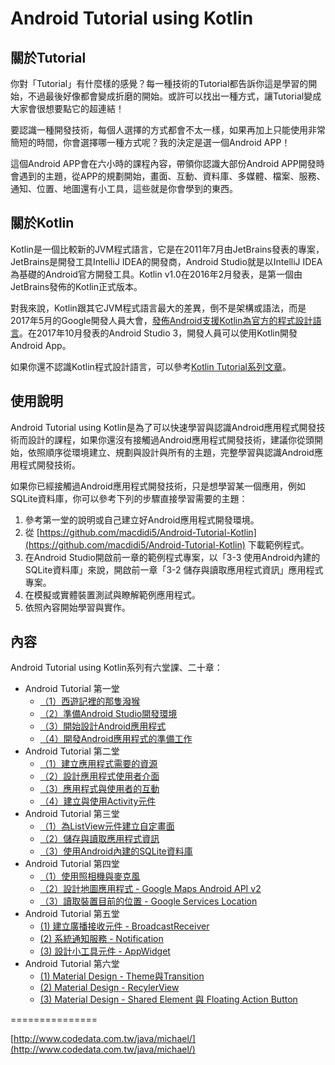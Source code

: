 # Android Tutorial using Kotlin

## 關於Tutorial

你對「Tutorial」有什麼樣的感覺？每一種技術的Tutorial都告訴你這是學習的開始，不過最後好像都會變成折磨的開始。或許可以找出一種方式，讓Tutorial變成大家會很想要點它的超連結！

要認識一種開發技術，每個人選擇的方式都會不太一樣，如果再加上只能使用非常簡短的時間，你會選擇哪一種方式呢？我的決定是選一個Android APP！

這個Android APP會在六小時的課程內容，帶領你認識大部份Android  APP開發時會遇到的主題，從APP的規劃開始，畫面、互動、資料庫、多媒體、檔案、服務、通知、位置、地圖還有小工具，這些就是你會學到的東西。

## 關於Kotlin

Kotlin是一個比較新的JVM程式語言，它是在2011年7月由JetBrains發表的專案，JetBrains是開發工具IntelliJ IDEA的開發商，Android Studio就是以IntelliJ IDEA為基礎的Android官方開發工具。Kotlin v1.0在2016年2月發表，是第一個由JetBrains發佈的Kotlin正式版本。

對我來說，Kotlin跟其它JVM程式語言最大的差異，倒不是架構或語法，而是2017年5月的Google開發人員大會，[發佈Android支援Kotlin為官方的程式設計語言](https://developer.android.com/kotlin/index.html)。在2017年10月發表的Android Studio 3，開發人員可以使用Kotlin開發Android App。

如果你還不認識Kotlin程式設計語言，可以參考[Kotlin Tutorial系列文章](http://www.codedata.com.tw/kotlin/kt01)。

## 使用說明

Android Tutorial using Kotlin是為了可以快速學習與認識Android應用程式開發技術而設計的課程，如果你還沒有接觸過Android應用程式開發技術，建議你從頭開始，依照順序從環境建立、規劃與設計與所有的主題，完整學習與認識Android應用程式開發技術。

如果你已經接觸過Android應用程式開發技術，只是想學習某一個應用，例如SQLite資料庫，你可以參考下列的步驟直接學習需要的主題：

1. 參考第一堂的說明或自己建立好Android應用程式開發環境。
2. 從 [https://github.com/macdidi5/Android-Tutorial-Kotlin](https://github.com/macdidi5/Android-Tutorial-Kotlin) 下載範例程式。
3. 在Android Studio開啟前一章的範例程式專案，以「3-3 使用Android內建的SQLite資料庫」來說，開啟前一章「3-2 儲存與讀取應用程式資訊」應用程式專案。
4. 在模擬或實體裝置測試與瞭解範例應用程式。
5. 依照內容開始學習與實作。

## 內容

Android Tutorial using Kotlin系列有六堂課、二十章：

*	Android Tutorial 第一堂
	*	[（1）西遊記裡的那隻潑猴](http://www.codedata.com.tw/mobile/atk0101/)
	*	[（2）準備Android Studio開發環境](http://www.codedata.com.tw/mobile/atk0102/)
	*	[（3）開始設計Android應用程式](http://www.codedata.com.tw/mobile/atk0103/)
	*	[（4）開發Android應用程式的準備工作](http://www.codedata.com.tw/mobile/atk0104/)
*	Android Tutorial 第二堂
	*	[（1）建立應用程式需要的資源](http://www.codedata.com.tw/mobile/atk0201/)
	*	[（2）設計應用程式使用者介面](http://www.codedata.com.tw/mobile/atk0202/)
	*	[（3）應用程式與使用者的互動](http://www.codedata.com.tw/mobile/atk0203/)
	*	[（4）建立與使用Activity元件](http://www.codedata.com.tw/mobile/atk0204/)
*	Android Tutorial 第三堂
	*	[（1）為ListView元件建立自定畫面](http://www.codedata.com.tw/mobile/atk0301/)
	*	[（2）儲存與讀取應用程式資訊](http://www.codedata.com.tw/mobile/atk0302/)
	*	[（3）使用Android內建的SQLite資料庫](http://www.codedata.com.tw/mobile/atk0303/)
*	Android Tutorial 第四堂
	*	[（1）使用照相機與麥克風](http://www.codedata.com.tw/mobile/atk0401/)
	*	[（2）設計地圖應用程式 - Google Maps Android API v2](http://www.codedata.com.tw/mobile/atk0402/)
	*	[（3）讀取裝置目前的位置 - Google Services Location](http://www.codedata.com.tw/mobile/atk0403/)
*	Android Tutorial 第五堂
	*	[(1) 建立廣播接收元件 - BroadcastReceiver](http://www.codedata.com.tw/mobile/atk0501/)
	*	[(2) 系統通知服務 - Notification](http://www.codedata.com.tw/mobile/atk0502/)
	*	[(3) 設計小工具元件 - AppWidget](http://www.codedata.com.tw/mobile/atk0503/)
*	Android Tutorial 第六堂
	*	[(1) Material Design - Theme與Transition](http://www.codedata.com.tw/mobile/atk0601/)
	*	[(2) Material Design - RecylerView](http://www.codedata.com.tw/mobile/atk0602/)
	*	[(3) Material Design - Shared Element 與 Floating Action Button](http://www.codedata.com.tw/mobile/atk0603/)

===============

[http://www.codedata.com.tw/java/michael/](http://www.codedata.com.tw/java/michael/)
